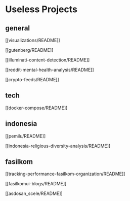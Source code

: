 # Useless Projects

## general

[[visualizations/README]]

[[gutenberg/README]]

[[illuminati-content-detection/README]]

[[reddit-mental-health-analysis/README]]

[[crypto-feeds/README]]

## tech

[[docker-compose/README]]

## indonesia

[[pemilu/README]]

[[indonesia-religious-diversity-analysis/README]]

## fasilkom

[[tracking-performance-fasilkom-organization/README]]

[[fasilkomui-blogs/README]]

[[asdosan_scele/README]]


